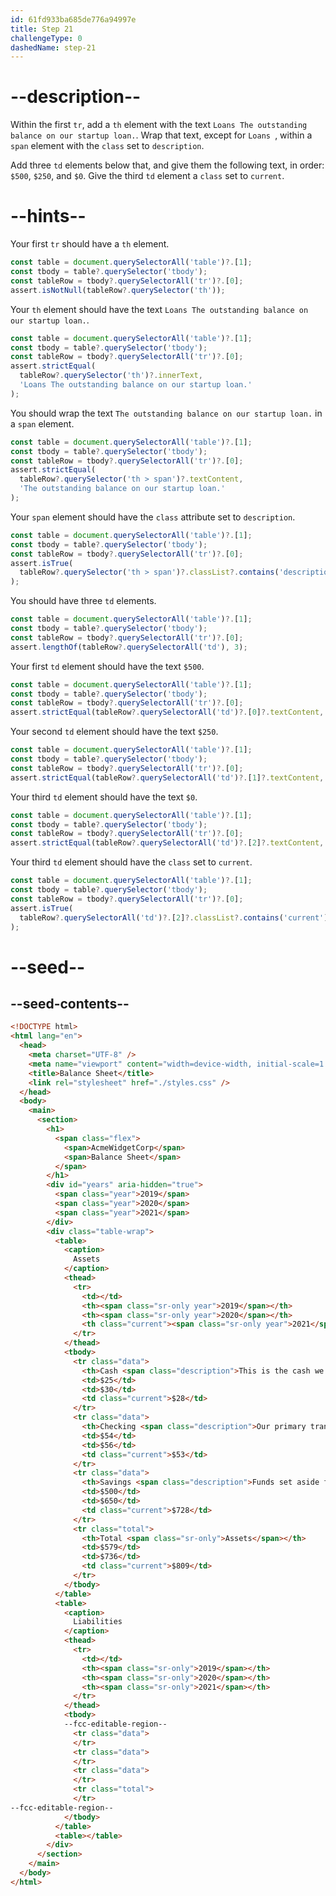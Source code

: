 ```yaml
---
id: 61fd933ba685de776a94997e
title: Step 21
challengeType: 0
dashedName: step-21
---
```


# --description--

Within the first `tr`, add a `th` element with the text `Loans The outstanding balance on our startup loan.`. Wrap that text, except for `Loans `, within a `span` element with the `class` set to `description`.

Add three `td` elements below that, and give them the following text, in order: `$500`, `$250`, and `$0`. Give the third `td` element a `class` set to `current`.

# --hints--

Your first `tr` should have a `th` element.

```js
const table = document.querySelectorAll('table')?.[1];
const tbody = table?.querySelector('tbody');
const tableRow = tbody?.querySelectorAll('tr')?.[0];
assert.isNotNull(tableRow?.querySelector('th'));
```

Your `th` element should have the text `Loans The outstanding balance on our startup loan.`.

```js
const table = document.querySelectorAll('table')?.[1];
const tbody = table?.querySelector('tbody');
const tableRow = tbody?.querySelectorAll('tr')?.[0];
assert.strictEqual(
  tableRow?.querySelector('th')?.innerText,
  'Loans The outstanding balance on our startup loan.'
);
```

You should wrap the text `The outstanding balance on our startup loan.` in a `span` element.

```js
const table = document.querySelectorAll('table')?.[1];
const tbody = table?.querySelector('tbody');
const tableRow = tbody?.querySelectorAll('tr')?.[0];
assert.strictEqual(
  tableRow?.querySelector('th > span')?.textContent,
  'The outstanding balance on our startup loan.'
);
```

Your `span` element should have the `class` attribute set to `description`.

```js
const table = document.querySelectorAll('table')?.[1];
const tbody = table?.querySelector('tbody');
const tableRow = tbody?.querySelectorAll('tr')?.[0];
assert.isTrue(
  tableRow?.querySelector('th > span')?.classList?.contains('description')
);
```

You should have three `td` elements.

```js
const table = document.querySelectorAll('table')?.[1];
const tbody = table?.querySelector('tbody');
const tableRow = tbody?.querySelectorAll('tr')?.[0];
assert.lengthOf(tableRow?.querySelectorAll('td'), 3);
```

Your first `td` element should have the text `$500`.

```js
const table = document.querySelectorAll('table')?.[1];
const tbody = table?.querySelector('tbody');
const tableRow = tbody?.querySelectorAll('tr')?.[0];
assert.strictEqual(tableRow?.querySelectorAll('td')?.[0]?.textContent, '$500');
```

Your second `td` element should have the text `$250`.

```js
const table = document.querySelectorAll('table')?.[1];
const tbody = table?.querySelector('tbody');
const tableRow = tbody?.querySelectorAll('tr')?.[0];
assert.strictEqual(tableRow?.querySelectorAll('td')?.[1]?.textContent, '$250');
```

Your third `td` element should have the text `$0`.

```js
const table = document.querySelectorAll('table')?.[1];
const tbody = table?.querySelector('tbody');
const tableRow = tbody?.querySelectorAll('tr')?.[0];
assert.strictEqual(tableRow?.querySelectorAll('td')?.[2]?.textContent, '$0');
```

Your third `td` element should have the `class` set to `current`.

```js
const table = document.querySelectorAll('table')?.[1];
const tbody = table?.querySelector('tbody');
const tableRow = tbody?.querySelectorAll('tr')?.[0];
assert.isTrue(
  tableRow?.querySelectorAll('td')?.[2]?.classList?.contains('current')
);
```

# --seed--

## --seed-contents--

```html
<!DOCTYPE html>
<html lang="en">
  <head>
    <meta charset="UTF-8" />
    <meta name="viewport" content="width=device-width, initial-scale=1.0" />
    <title>Balance Sheet</title>
    <link rel="stylesheet" href="./styles.css" />
  </head>
  <body>
    <main>
      <section>
        <h1>
          <span class="flex">
            <span>AcmeWidgetCorp</span>
            <span>Balance Sheet</span>
          </span>
        </h1>
        <div id="years" aria-hidden="true">
          <span class="year">2019</span>
          <span class="year">2020</span>
          <span class="year">2021</span>
        </div>
        <div class="table-wrap">
          <table>
            <caption>
              Assets
            </caption>
            <thead>
              <tr>
                <td></td>
                <th><span class="sr-only year">2019</span></th>
                <th><span class="sr-only year">2020</span></th>
                <th class="current"><span class="sr-only year">2021</span></th>
              </tr>
            </thead>
            <tbody>
              <tr class="data">
                <th>Cash <span class="description">This is the cash we currently have on hand.</span></th>
                <td>$25</td>
                <td>$30</td>
                <td class="current">$28</td>
              </tr>
              <tr class="data">
                <th>Checking <span class="description">Our primary transactional account.</span></th>
                <td>$54</td>
                <td>$56</td>
                <td class="current">$53</td>
              </tr>
              <tr class="data">
                <th>Savings <span class="description">Funds set aside for emergencies.</span></th>
                <td>$500</td>
                <td>$650</td>
                <td class="current">$728</td>
              </tr>
              <tr class="total">
                <th>Total <span class="sr-only">Assets</span></th>
                <td>$579</td>
                <td>$736</td>
                <td class="current">$809</td>
              </tr>
            </tbody>
          </table>
          <table>
            <caption>
              Liabilities
            </caption>
            <thead>
              <tr>
                <td></td>
                <th><span class="sr-only">2019</span></th>
                <th><span class="sr-only">2020</span></th>
                <th><span class="sr-only">2021</span></th>
              </tr>
            </thead>
            <tbody>
            --fcc-editable-region--
              <tr class="data">
              </tr>
              <tr class="data">
              </tr>
              <tr class="data">
              </tr>
              <tr class="total">
              </tr>
--fcc-editable-region--
            </tbody>
          </table>
          <table></table>
        </div>
      </section>
    </main>
  </body>
</html>
```

```css

```
